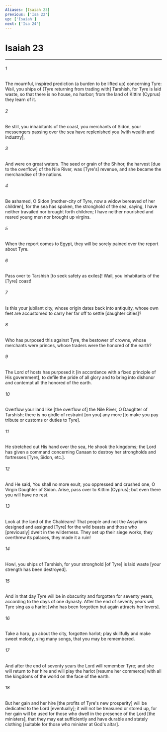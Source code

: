 ```yaml
---
Aliases: [Isaiah 23]
previous: ['Isa 22']
up: ['Isaiah']
next: ['Isa 24']
---
```

# Isaiah 23

***


###### 1 


The mournful, inspired prediction (a burden to be lifted up) concerning Tyre: Wail, you ships of [Tyre returning from trading with] Tarshish, for Tyre is laid waste, so that there is no house, no harbor; from the land of Kittim (Cyprus) they learn of it. 


###### 2 


Be still, you inhabitants of the coast, you merchants of Sidon, your messengers passing over the sea have replenished you [with wealth and industry], 


###### 3 


And were on great waters. The seed or grain of the Shihor, the harvest [due to the overflow] of the Nile River, was [Tyre's] revenue, and she became the merchandise of the nations. 


###### 4 


Be ashamed, O Sidon [mother-city of Tyre, now a widow bereaved of her children], for the sea has spoken, the stronghold of the sea, saying, I have neither travailed nor brought forth children; I have neither nourished and reared young men nor brought up virgins. 


###### 5 


When the report comes to Egypt, they will be sorely pained over the report about Tyre. 


###### 6 


Pass over to Tarshish [to seek safety as exiles]! Wail, you inhabitants of the [Tyre] coast! 


###### 7 


Is this your jubilant city, whose origin dates back into antiquity, whose own feet are accustomed to carry her far off to settle [daughter cities]? 


###### 8 


Who has purposed this against Tyre, the bestower of crowns, whose merchants were princes, whose traders were the honored of the earth? 


###### 9 


The Lord of hosts has purposed it [in accordance with a fixed principle of His government], to defile the pride of all glory and to bring into dishonor and contempt all the honored of the earth. 


###### 10 


Overflow your land like [the overflow of] the Nile River, O Daughter of Tarshish; there is no girdle of restraint [on you] any more [to make you pay tribute or customs or duties to Tyre]. 


###### 11 


He stretched out His hand over the sea, He shook the kingdoms; the Lord has given a command concerning Canaan to destroy her strongholds and fortresses [Tyre, Sidon, etc.]. 


###### 12 


And He said, You shall no more exult, you oppressed and crushed one, O Virgin Daughter of Sidon. Arise, pass over to Kittim (Cyprus); but even there you will have no rest. 


###### 13 


Look at the land of the Chaldeans! That people and not the Assyrians designed and assigned [Tyre] for the wild beasts and those who [previously] dwelt in the wilderness. They set up their siege works, they overthrew its palaces, they made it a ruin! 


###### 14 


Howl, you ships of Tarshish, for your stronghold [of Tyre] is laid waste [your strength has been destroyed]. 


###### 15 


And in that day Tyre will be in obscurity and forgotten for seventy years, according to the days of one dynasty. After the end of seventy years will Tyre sing as a harlot [who has been forgotten but again attracts her lovers]. 


###### 16 


Take a harp, go about the city, forgotten harlot; play skillfully and make sweet melody, sing many songs, that you may be remembered. 


###### 17 


And after the end of seventy years the Lord will remember Tyre; and she will return to her hire and will play the harlot [resume her commerce] with all the kingdoms of the world on the face of the earth. 


###### 18 


But her gain and her hire [the profits of Tyre's new prosperity] will be dedicated to the Lord [eventually]; it will not be treasured or stored up, for her gain will be used for those who dwell in the presence of the Lord [the ministers], that they may eat sufficiently and have durable and stately clothing [suitable for those who minister at God's altar].
